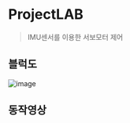 # ProjectLAB
> IMU센서를 이용한 서보모터 제어

## 블럭도
![image](https://user-images.githubusercontent.com/69212568/174688372-60faddf6-26cb-44a2-8db9-ad51029bc98f.png)

## 동작영상
